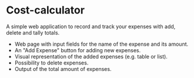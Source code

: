 # Cost-calculator
A simple web application to record and track your expenses with add, delete and tally totals.

- Web page with input fields for the name of the expense and its amount.
- An "Add Expense" button for adding new expenses.
- Visual representation of the added expenses (e.g. table or list).
- Possibility to delete expenses.
- Output of the total amount of expenses.
